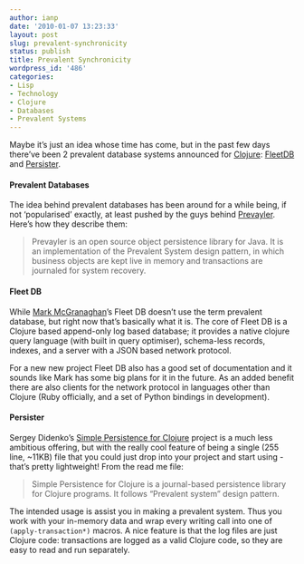 ```yaml
---
author: ianp
date: '2010-01-07 13:23:33'
layout: post
slug: prevalent-synchronicity
status: publish
title: Prevalent Synchronicity
wordpress_id: '486'
categories:
- Lisp
- Technology
- Clojure
- Databases
- Prevalent Systems
---
```


Maybe it’s just an idea whose time has come, but in the past few days there’ve been 2 prevalent database systems announced for [Clojure][01]: [FleetDB][02] and [Persister][03].

#### Prevalent Databases

The idea behind prevalent databases has been around for a while being, if not ‘popularised’ exactly, at least pushed by the guys behind [Prevayler][04]. Here’s how they describe them:

> Prevayler is an open source object persistence library for Java. It is an implementation of the Prevalent System design pattern, in which business objects are kept live in memory and transactions are journaled for system recovery.

#### Fleet DB

While [Mark McGranaghan][05]’s Fleet DB doesn’t use the term prevalent database, but right now that’s basically what it is. The core of Fleet DB is a Clojure based append-only log based database; it provides a native clojure query language (with built in query optimiser), schema-less records, indexes, and a server with a JSON based network protocol.

For a new new project Fleet DB also has a good set of documentation and it sounds like Mark has some big plans for it in the future. As an added benefit there are also clients for the network protocol in languages other than Clojure (Ruby officially, and a set of Python bindings in development).

#### Persister

Sergey Didenko’s [Simple Persistence for Clojure][03] project is a much less ambitious offering, but with the really cool feature of being a single (255 line, ~11KB) file that you could just drop into your project and start using - that’s pretty lightweight! From the read me file:

> Simple Persistence for Clojure is a journal-based persistence library for Clojure programs. It follows “Prevalent system” design pattern.

The intended usage is assist you in making a prevalent system. Thus you work with your in-memory data and wrap every writing call into one of `(apply-transaction*)` macros. A nice feature is that the log files are just Clojure code: transactions are logged as a valid Clojure code, so they are easy to read and run separately.

[01]: http://clojure.org/
[02]: http://fleetdb.org/
[03]: http://github.com/SergeyDidenko/Simple-Persistence-for-Clojure
[04]: http://www.prevayler.org/
[05]: http://twitter.com/mmcgrana

